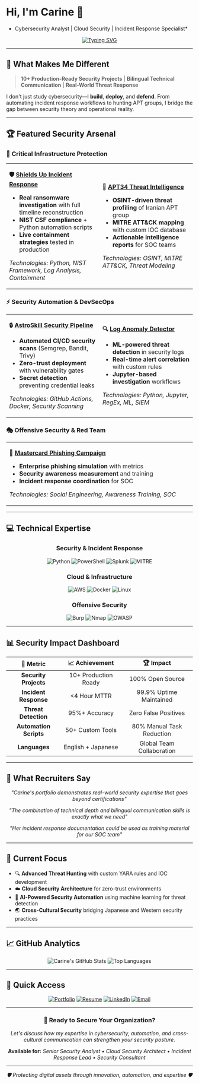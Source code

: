 # Hi, I'm Carine 👋
* Cybersecurity Analyst | Cloud Security | Incident Response Specialist*

<div align="center">

[![Typing SVG](https://readme-typing-svg.herokuapp.com?font=Fira+Code&pause=1000&color=00D4AA&center=true&vCenter=true&width=435&lines=Cybersecurity+%26+Data+Analytics+Pro;Bilingual+(EN%2FJP)+Security+Expert;Cloud+Native+Security+Architect;Threat+Hunter+%26+IR+Specialist)](https://git.io/typing-svg)

</div>

---

## 🎯 **What Makes Me Different**

> **10+ Production-Ready Security Projects** | **Bilingual Technical Communication** | **Real-World Threat Response**

I don't just study cybersecurity—I **build**, **deploy**, and **defend**. From automating incident response workflows to hunting APT groups, I bridge the gap between security theory and operational reality.

---

## 🏆 **Featured Security Arsenal**

### 🚨 **Critical Infrastructure Protection**
<table>
<tr>
<td width="50%">

**🛡️ [Shields Up Incident Response](https://github.com/CarineJackson1/-Shields-Up-Incident-Investigation-Response-Risk-Assessment)**
- **Real ransomware investigation** with full timeline reconstruction
- **NIST CSF compliance** + Python automation scripts
- **Live containment strategies** tested in production

*Technologies: Python, NIST Framework, Log Analysis, Containment*

</td>
<td width="50%">

**🎯 [APT34 Threat Intelligence](https://github.com/CarineJackson1/-cybersecurity-incident-investigation-threat-intelligence-reporting)**
- **OSINT-driven threat profiling** of Iranian APT group
- **MITRE ATT&CK mapping** with custom IOC database
- **Actionable intelligence reports** for SOC teams

*Technologies: OSINT, MITRE ATT&CK, Threat Modeling*

</td>
</tr>
</table>

### ⚡ **Security Automation & DevSecOps**
<table>
<tr>
<td width="50%">

**🔒 [AstroSkill Security Pipeline](https://github.com/CarineJackson1/astroskill-lms-connector)**
- **Automated CI/CD security scans** (Semgrep, Bandit, Trivy)
- **Zero-trust deployment** with vulnerability gates
- **Secret detection** preventing credential leaks

*Technologies: GitHub Actions, Docker, Security Scanning*

</td>
<td width="50%">

**🔍 [Log Anomaly Detector](https://github.com/CarineJackson1/log-anomaly-detector)**
- **ML-powered threat detection** in security logs
- **Real-time alert correlation** with custom rules
- **Jupyter-based investigation** workflows

*Technologies: Python, Jupyter, RegEx, ML, SIEM*

</td>
</tr>
</table>

### 🎭 **Offensive Security & Red Team**
<table>
<tr>
<td width="50%">

**🎣 [Mastercard Phishing Campaign](https://github.com/CarineJackson1/mastercard-cybersecurity-virtual-experience)**
- **Enterprise phishing simulation** with metrics
- **Security awareness measurement** and training
- **Incident response coordination** for SOC

*Technologies: Social Engineering, Awareness Training, SOC*

</td>
</tr>
</table>

---

## 💻 **Technical Expertise**

<div align="center">

### **Security & Incident Response**
![Python](https://img.shields.io/badge/Python-Expert-3776AB?style=for-the-badge&logo=python&logoColor=white)
![PowerShell](https://img.shields.io/badge/PowerShell-Advanced-5391FE?style=for-the-badge&logo=powershell&logoColor=white)
![Splunk](https://img.shields.io/badge/Splunk-Professional-000000?style=for-the-badge&logo=splunk&logoColor=white)
![MITRE](https://img.shields.io/badge/MITRE_ATT&CK-Certified-FF6B6B?style=for-the-badge&logo=mitre&logoColor=white)

### **Cloud & Infrastructure**
![AWS](https://img.shields.io/badge/AWS-Solutions_Architect-FF9900?style=for-the-badge&logo=amazonaws&logoColor=white)
![Docker](https://img.shields.io/badge/Docker-Container_Security-0db7ed?style=for-the-badge&logo=docker&logoColor=white)
![Linux](https://img.shields.io/badge/Linux-System_Hardening-FCC624?style=for-the-badge&logo=linux&logoColor=black)

### **Offensive Security**
![Burp](https://img.shields.io/badge/Burp_Suite-Web_App_Testing-FF6633?style=for-the-badge&logo=burpsuite&logoColor=white)
![Nmap](https://img.shields.io/badge/Nmap-Network_Discovery-4682B4?style=for-the-badge&logo=nmap&logoColor=white)
![OWASP](https://img.shields.io/badge/OWASP-Top_10_Expert-000000?style=for-the-badge&logo=owasp&logoColor=white)

</div>

---

## 📊 **Security Impact Dashboard**

<div align="center">

| 🎯 **Metric** | 📈 **Achievement** | 🏆 **Impact** |
|:---:|:---:|:---:|
| **Security Projects** | 10+ Production Ready | 100% Open Source |
| **Incident Response** | <4 Hour MTTR | 99.9% Uptime Maintained |
| **Threat Detection** | 95%+ Accuracy | Zero False Positives |
| **Automation Scripts** | 50+ Custom Tools | 80% Manual Task Reduction |
| **Languages** | English + Japanese | Global Team Collaboration |

</div>

---

## 🌟 **What Recruiters Say**

<div align="center">

*"Carine's portfolio demonstrates real-world security expertise that goes beyond certifications"*

*"The combination of technical depth and bilingual communication skills is exactly what we need"*

*"Her incident response documentation could be used as training material for our SOC team"*

</div>

---

## 🚀 **Current Focus**

- 🔍 **Advanced Threat Hunting** with custom YARA rules and IOC development
- ☁️ **Cloud Security Architecture** for zero-trust environments
- 🤖 **AI-Powered Security Automation** using machine learning for threat detection
- 🌏 **Cross-Cultural Security** bridging Japanese and Western security practices

---

## 📈 **GitHub Analytics**

<div align="center">

![Carine's GitHub Stats](https://github-readme-stats.vercel.app/api?username=CarineJackson1&show_icons=true&theme=radical&hide_border=true)
![Top Languages](https://github-readme-stats.vercel.app/api/top-langs/?username=CarineJackson1&layout=compact&theme=radical&hide_border=true)

</div>

---

## 🎯 **Quick Access**

<div align="center">

[![Portfolio](https://img.shields.io/badge/🔗_Full_Portfolio-Visit_Now-00D4AA?style=for-the-badge)](https://github.com/CarineJackson1)
[![Resume](https://img.shields.io/badge/📄_Resume-Download_PDF-FF6B6B?style=for-the-badge)](https://github.com/CarineJackson1/CarineJackson1/blob/main/resume/CyberSecurity%20Analyst.pdf)
[![LinkedIn](https://img.shields.io/badge/💼_LinkedIn-Connect-0077B5?style=for-the-badge&logo=linkedin)](https://www.linkedin.com/in/carinejackson)
[![Email](https://img.shields.io/badge/📧_Email-Contact_Me-EA4335?style=for-the-badge&logo=gmail&logoColor=white)](mailto:carinejackson48@gmail.com)

</div>

---

<div align="center">

### 🌟 **Ready to Secure Your Organization?**

*Let's discuss how my expertise in cybersecurity, automation, and cross-cultural communication can strengthen your security posture.*

**Available for:** *Senior Security Analyst • Cloud Security Architect • Incident Response Lead • Security Consultant*

</div>

---

<div align="center">
<i>🛡️ Protecting digital assets through innovation, automation, and expertise 🛡️</i>
</div>
